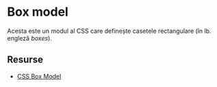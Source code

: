 # Box model

Acesta este un modul al CSS care definește casetele rectangulare (în lb. engleză *boxes*).

## Resurse

- [CSS Box Model](https://developer.mozilla.org/en-US/docs/Web/CSS/CSS_Box_Model)
